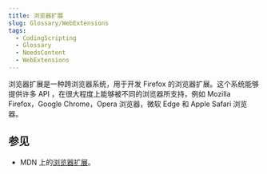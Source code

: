 ```yaml
---
title: 浏览器扩展
slug: Glossary/WebExtensions
tags:
  - CodingScripting
  - Glossary
  - NeedsContent
  - WebExtensions
---
```

浏览器扩展是一种跨浏览器系统，用于开发 Firefox 的浏览器扩展。这个系统能够提供许多 API ，在很大程度上能够被不同的浏览器所支持，例如 Mozilla Firefox，Google Chrome，Opera 浏览器，微软 Edge 和 Apple Safari 浏览器。

## 参见

- MDN 上的[浏览器扩展](/zh-CN/docs/Mozilla/Add-ons/WebExtensions)。
